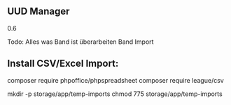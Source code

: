 ## UUD Manager

0.6

Todo:
Alles was Band ist überarbeiten
Band Import

## Install CSV/Excel Import:

composer require phpoffice/phpspreadsheet
composer require league/csv

mkdir -p storage/app/temp-imports
chmod 775 storage/app/temp-imports
